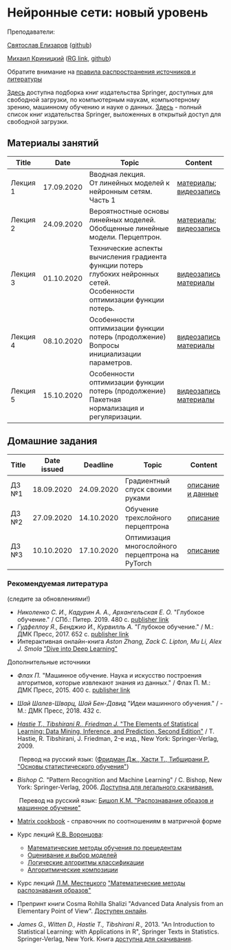 # Нейронные сети: новый уровень
Преподаватели:

[Святослав Елизаров](https://github.com/DukeGonzo) ([github](https://github.com/DukeGonzo))

[Михаил Криницкий](https://sail.ocean.ru/viewuser.php?user=krinitsky) ([RG link](https://www.researchgate.net/profile/Mikhail_Krinitskiy), [github](https://github.com/MKrinitskiy))



Обратите внимание на [правила распространения источников и литературы](https://github.com/MKrinitskiy/ML4ES_2019-2020/blob/master/resources_policy.md)<br />

[Здесь](https://towardsdatascience.com/springer-has-released-65-machine-learning-and-data-books-for-free-961f8181f189) доступна подборка книг издательства Springer, доступных для свободной загрузки, по компьютерным наукам, компьютерному зрению, машинному обучению и науке о данных. [Здесь](https://link.springer.com/search/page/3?facet-content-type="Book"&package=openaccess) - полный список книг издательства Springer, выложенных в открытый доступ для свободной загрузки.


## Материалы занятий

| Title | Date | Topic | Content |
| ----- | ---- | ----- | ------- |
| Лекция 1 | 17.09.2020 | Вводная лекция.<br />От линейных моделей к нейронным сетям. Часть 1 | [материалы](https://github.com/mailcourses/technotrack-NN2020-lectures/tree/master/Lect01);<br />[видеозапись](https://www.dropbox.com/s/aucsed48shivyex/Lect01-record.mp4?dl=0) |
| Лекция 2 | 24.09.2020 | Вероятностные основы линейных моделей. <br />Обобщенные линейные модели. Перцептрон. | [материалы](https://github.com/mailcourses/technotrack-NN2020-lectures/tree/master/Lect02);<br />[видеозапись](https://www.dropbox.com/s/n7dm1uwjnot4rz5/Lect02-record.mp4?dl=0) |
| Лекция 3 | 01.10.2020 | Технические аспекты вычисления градиента функции потерь глубоких нейронных сетей.<br />Особенности оптимизации функции потерь. | [видеозапись](https://www.dropbox.com/s/go3bqm9az8zwmuz/Lect03-record.mp4?dl=0)<br />[материалы](https://github.com/mailcourses/technotrack-NN2020-lectures/tree/master/HW03)|
| Лекция 4 | 08.10.2020 | Особенности оптимизации функции потерь (продолжение)<br />Вопросы инициализации параметров. | [видеозапись](https://www.dropbox.com/s/exlrippv0qum5au/Lect04.mp4?dl=0)<br />[материалы](https://github.com/mailcourses/technotrack-NN2020-lectures/tree/master/Lect04) |
| Лекция 5 | 15.10.2020 | Особенности оптимизации функции потерь (продолжение)<br />Пакетная нормализация и регуляризации. | [видеозапись](https://www.dropbox.com/s/sojxmymazp66eks/Lect05.mp4?dl=0)<br />[материалы](https://github.com/mailcourses/technotrack-NN2020-lectures/tree/master/Lect05) |



## Домашние задания
| Title | Date issued |  Deadline  | Topic | Content |
| ----- | ----------- | ---------- | ----- | ------- |
| ДЗ №1 | 18.09.2020  | 24.09.2020 | Градиентный спуск своими руками | [описание и данные](https://github.com/mailcourses/technotrack-NN2020-lectures/tree/master/HW01) |
| ДЗ №2 | 27.09.2020  | 14.10.2020 | Обучение трехслойного перцептрона | [описание](https://github.com/mailcourses/technotrack-NN2020-lectures/tree/master/HW02) |
| ДЗ №3 | 10.10.2020  | 17.10.2020 | Оптимизация многослойного перцептрона на PyTorch | [описание](https://github.com/mailcourses/technotrack-NN2020-lectures/tree/master/HW03) |


### Рекомендуемая литература

(следите за обновлениями!)

- *Николенко С. И., Кадурин А. А., Архангельская Е. О.* "Глубокое обучение." / СПб.: Питер. 2019. 480 с. [publisher link](https://www.piter.com/product/glubokoe-obuchenie)
- *Гудфеллоу Я., Бенджио И., Курвилль А.* "Глубокое обучение." / М.: ДМК Пресс, 2017. 652 c. [publisher link](https://dmkpress.com/catalog/computer/data/978-5-97060-554-7/)
- Интерактивная онлайн-книга *Aston Zhang, Zack C. Lipton, Mu Li, Alex J. Smola* ["Dive into Deep Learning"](http://d2l.ai/) 

Дополнительные источники

- *Флах П.* "Машинное обучение. Наука и искусство построения алгоритмов, которые извлекают знания из данных." / Флах П. М.: ДМК Пресс, 2015. 400 c. [publisher link](https://dmkpress.com/catalog/computer/data/978-5-97060-273-7/)

- *Шай Шалев-Шварц, Шай Бен-Давид* "Идеи машинного обучения." / - М.: ДМК Пресс, 2018. 432 c.

- [*Hastie T., Tibshirani R., Friedman J.* "The Elements of Statistical Learning: Data Mining, Inference, and Prediction, Second Edition"](https://web.stanford.edu/~hastie/Papers/ESLII.pdf) / T. Hastie, R. Tibshirani, J. Friedman, 2-е изд., New York: Springer-Verlag, 2009.

  ​	Первод на русский язык: ([Фридман Дж., Хасти Т., Тибширани Р. "Основы статистического обучения"](http://www.combook.ru/product/11965387/))

- *Bishop C.* "Pattern Recognition and Machine Learning" / C. Bishop, New York: Springer-Verlag, 2006. [Доступна для легального скачивания.](http://users.isr.ist.utl.pt/~wurmd/Livros/school/Bishop%20-%20Pattern%20Recognition%20And%20Machine%20Learning%20-%20Springer%20%202006.pdf)

  ​	Перевод на русский язык: [Бишоп К.М. "Распознавание образов и машинное обучение"](http://www.combook.ru/product/11965388/)

- [Matrix cookbook](https://www.math.uwaterloo.ca/~hwolkowi/matrixcookbook.pdf) - справочник по соотношениям в матричной форме

- Курс лекций [К.В. Воронцова](http://www.machinelearning.ru/wiki/index.php?title=%D0%A3%D1%87%D0%B0%D1%81%D1%82%D0%BD%D0%B8%D0%BA:%D0%9A%D0%BE%D0%BD%D1%81%D1%82%D0%B0%D0%BD%D1%82%D0%B8%D0%BD_%D0%92%D0%BE%D1%80%D0%BE%D0%BD%D1%86%D0%BE%D0%B2):
  - [Математические методы обучения по прецедентам](http://www.machinelearning.ru/wiki/images/6/6d/Voron-ML-1.pdf)
  - [Оценивание и выбор моделей](http://www.machinelearning.ru/wiki/images/2/2d/Voron-ML-Modeling.pdf)
  - [Логические алгоритмы классификации](http://www.machinelearning.ru/wiki/images/3/3e/Voron-ML-Logic.pdf)
  - [Алгоритмические композиции](http://www.machinelearning.ru/wiki/images/0/0d/Voron-ML-Compositions.pdf)
  
- Курс лекций [Л.М. Местецкого](http://www.machinelearning.ru/wiki/index.php?title=%D0%A3%D1%87%D0%B0%D1%81%D1%82%D0%BD%D0%B8%D0%BA:Mest) ["Математические методы распознавания образов"](http://www.ccas.ru/frc/papers/mestetskii04course.pdf)

- Препринт книги Cosma Rohilla Shalizi "Advanced Data Analysis from an Elementary Point of View". [Доступен онлайн](https://www.stat.cmu.edu/~cshalizi/ADAfaEPoV/).

- *James G., Witten D., Hastie T., Tibshirani R.,* 2013. "An Introduction to Statistical Learning: with Applications in R", Springer Texts in Statistics. Springer-Verlag, New York. Книга [доступна для скачивания](http://faculty.marshall.usc.edu/gareth-james/ISL/ISLR%20Seventh%20Printing.pdf).